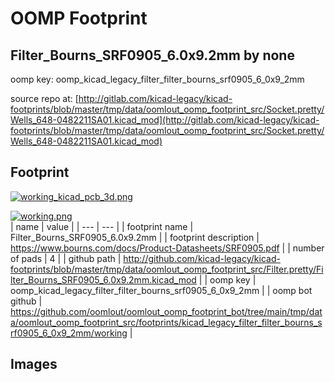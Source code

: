 # OOMP Footprint  
## Filter_Bourns_SRF0905_6.0x9.2mm  by none  
  
oomp key: oomp_kicad_legacy_filter_filter_bourns_srf0905_6_0x9_2mm  
  
source repo at: [http://gitlab.com/kicad-legacy/kicad-footprints/blob/master/tmp/data/oomlout_oomp_footprint_src/Socket.pretty/Wells_648-0482211SA01.kicad_mod](http://gitlab.com/kicad-legacy/kicad-footprints/blob/master/tmp/data/oomlout_oomp_footprint_src/Socket.pretty/Wells_648-0482211SA01.kicad_mod)  
## Footprint  
  
[![working_kicad_pcb_3d.png](working_kicad_pcb_3d_600.png)](working_kicad_pcb_3d.png)  
  
[![working.png](working_600.png)](working.png)  
| name | value | 
| --- | --- | 
| footprint name | Filter_Bourns_SRF0905_6.0x9.2mm | 
| footprint description | https://www.bourns.com/docs/Product-Datasheets/SRF0905.pdf | 
| number of pads | 4 | 
| github path | http://github.com/kicad-legacy/kicad-footprints/blob/master/tmp/data/oomlout_oomp_footprint_src/Filter.pretty/Filter_Bourns_SRF0905_6.0x9.2mm.kicad_mod | 
| oomp key | oomp_kicad_legacy_filter_filter_bourns_srf0905_6_0x9_2mm | 
| oomp bot github | https://github.com/oomlout/oomlout_oomp_footprint_bot/tree/main/tmp/data/oomlout_oomp_footprint_src/footprints/kicad_legacy_filter_filter_bourns_srf0905_6_0x9_2mm/working | 
## Images  
